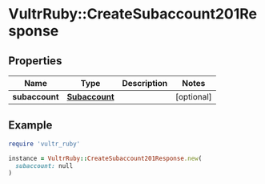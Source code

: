 # VultrRuby::CreateSubaccount201Response

## Properties

| Name | Type | Description | Notes |
| ---- | ---- | ----------- | ----- |
| **subaccount** | [**Subaccount**](Subaccount.md) |  | [optional] |

## Example

```ruby
require 'vultr_ruby'

instance = VultrRuby::CreateSubaccount201Response.new(
  subaccount: null
)
```


